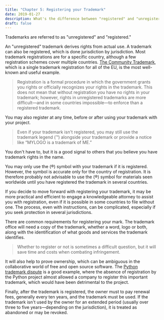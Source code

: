 ```yaml
---
title: "Chapter 5: Registering your Trademark"
date: 2019-01-27
description: What's the difference between "registered" and "unregistered" trademarks, and what's the benefit of registering? 
draft: false
---
```


Trademarks are referred to as "unregistered" and "registered." 

An "unregistered" trademark derives rights from actual use. A trademark can also be registered, which is done jurisdiction by jurisdiction. Most trademark registrations are for a specific country, although a few registration schemes cover multiple countries. [The Community Trademark](https://en.wikipedia.org/wiki/European_Union_trade_mark), which is a single trademark registration for all of the EU, is the most well-known and useful example.

>Registration is a formal procedure in which the government grants you rights or officially recognizes your rights in the trademark. This does not mean that without registration you have no rights in your trademark; however, rights in unregistered trademarks are more difficult—and in some countries impossible—to enforce than a registered trademark. 

You may also register at any time, before or after using your trademark with your project.

> Even if your trademark isn't registered, you may still use the trademark legend (™) alongside your trademark or provide a notice like “MYLOGO is a trademark of ME.” 

You don't have to, but it is a good signal to others that you believe you have trademark rights in the name.

You may only use the (®) symbol with your trademark if it is registered. However, the symbol is accurate only for the country of registration. It is therefore probably not advisable to use the (®) symbol for materials seen worldwide until you have registered the trademark in several countries.

If you decide to move forward with registering your trademark, it may be more practical and efficient to engage a knowledgeable attorney to assist you with registration, even if it is possible in some countries to file without one. The process, even with instructions, can be complicated, especially if you seek protection in several jurisdictions.

There are common requirements for registering your mark. The trademark office will need a copy of the trademark, whether a word, logo or both, along with the identification of what goods and services the trademark identifies.

> Whether to register or not is sometimes a difficult question, but it will save time and costs when combating infringement. 

It will also help to prove ownership, which can be ambiguous in the collaborative world of free and open source software. The [Python trademark dispute](https://arstechnica.com/information-technology/2013/03/python-wins-trademark-dispute-rival-stops-calling-itself-python/) is a good example, where the absence of registration by the Python project almost allowed a company to register this important trademark, which would have been detrimental to the project.

Finally, after the trademark is registered, the owner must to pay renewal fees, generally every ten years, and the trademark must be used. If the trademark isn't used by the owner for an extended period (usually over three to five years—depending on the jurisdiction), it is treated as abandoned or may be revoked.
